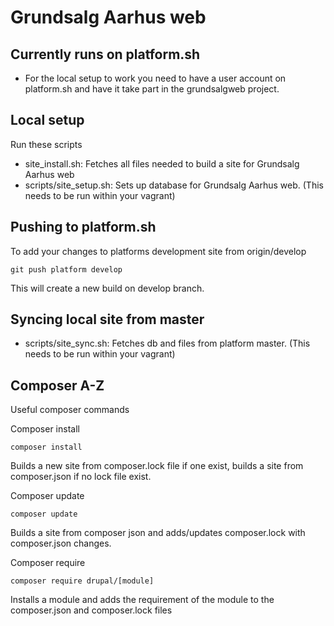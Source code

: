 # Grundsalg Aarhus web

## Currently runs on platform.sh
- For the local setup to work you need to have a user account on platform.sh and have it take part in the grundsalgweb project.

## Local setup
Run these scripts
- site_install.sh: Fetches all files needed to build a site for Grundsalg Aarhus web
- scripts/site_setup.sh: Sets up database for Grundsalg Aarhus web. (This needs to be run within your vagrant)


## Pushing to platform.sh
To add your changes to platforms development site from origin/develop

    git push platform develop

This will create a new build on develop branch.

## Syncing local site from master
- scripts/site_sync.sh: Fetches db and files from platform master. (This needs to be run within your vagrant)

## Composer A-Z
Useful composer commands

Composer install

    composer install

Builds a new site from composer.lock file if one exist, builds a site from composer.json if no lock file exist.

Composer update

    composer update

Builds a site from composer json and adds/updates composer.lock with composer.json changes.

Composer require

    composer require drupal/[module]

Installs a module and adds the requirement of the module to the composer.json and composer.lock files

